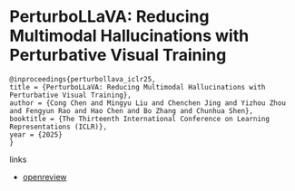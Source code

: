 # PerturboLLaVA: Reducing Multimodal Hallucinations with Perturbative Visual Training

```
@inproceedings{perturbollava_iclr25,
title = {PerturboLLaVA: Reducing Multimodal Hallucinations with Perturbative Visual Training},
author = {Cong Chen and Mingyu Liu and Chenchen Jing and Yizhou Zhou and Fengyun Rao and Hao Chen and Bo Zhang and Chunhua Shen},
booktitle = {The Thirteenth International Conference on Learning Representations (ICLR)},
year = {2025}
}
```

links
- [openreview](https://openreview.net/forum?id=j4LITBSUjs)

